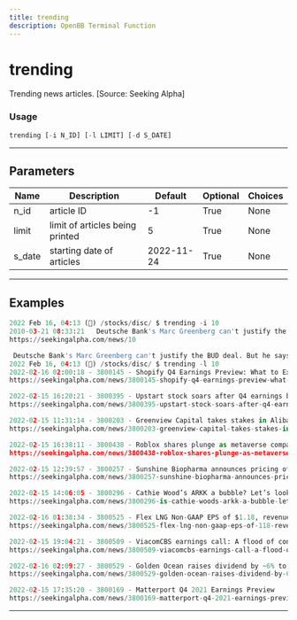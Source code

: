 ```yaml
---
title: trending
description: OpenBB Terminal Function
---
```


# trending

Trending news articles. [Source: Seeking Alpha]

### Usage

```python
trending [-i N_ID] [-l LIMIT] [-d S_DATE]
```

---

## Parameters

| Name | Description | Default | Optional | Choices |
| ---- | ----------- | ------- | -------- | ------- |
| n_id | article ID | -1 | True | None |
| limit | limit of articles being printed | 5 | True | None |
| s_date | starting date of articles | 2022-11-24 | True | None |


---

## Examples

```python
2022 Feb 16, 04:13 (🦋) /stocks/disc/ $ trending -i 10
2010-03-21 08:33:21   Deutsche Bank's Marc Greenberg can't justify the BUD deal. But he says Bud Light Lime is the...
https://seekingalpha.com/news/10

 Deutsche Bank's Marc Greenberg can't justify the BUD deal. But he says Bud Light Lime is the beer to beat.
2022 Feb 16, 04:13 (🦋) /stocks/disc/ $ trending -l 10
2022-02-16 02:00:18 - 3800145 - Shopify Q4 Earnings Preview: What to Expect
https://seekingalpha.com/news/3800145-shopify-q4-earnings-preview-what-to-expect

2022-02-15 16:20:21 - 3800395 - Upstart stock soars after Q4 earnings beat, strong guidance, stock buyback
https://seekingalpha.com/news/3800395-upstart-stock-soars-after-q4-earnings-beat-strong-guidance-stock-buyback

2022-02-15 11:31:14 - 3800203 - Greenview Capital takes stakes in Alibaba, Amazon
https://seekingalpha.com/news/3800203-greenview-capital-takes-stakes-in-alibaba-amazon

2022-02-15 16:38:11 - 3800438 - Roblox shares plunge as metaverse company misses Wall Street's expectations
https://seekingalpha.com/news/3800438-roblox-shares-plunge-as-metaverse-company-misses-wall-streets-expectations

2022-02-15 12:39:57 - 3800257 - Sunshine Biopharma announces pricing of $8M public offering, uplisting
https://seekingalpha.com/news/3800257-sunshine-biopharma-announces-pricing-of-8m-public-offering-uplisting

2022-02-15 14:06:05 - 3800296 - Cathie Wood’s ARKK a bubble? Let’s look at history
https://seekingalpha.com/news/3800296-is-cathie-woods-arkk-a-bubble-lets-look-at-history

2022-02-16 01:38:34 - 3800525 - Flex LNG Non-GAAP EPS of $1.18, revenue of $114.6M beats by $4.38M
https://seekingalpha.com/news/3800525-flex-lng-non-gaap-eps-of-118-revenue-of-1146m-beats-by-438m

2022-02-15 19:04:21 - 3800509 - ViacomCBS earnings call: A flood of content feeding transformation to Paramount
https://seekingalpha.com/news/3800509-viacomcbs-earnings-call-a-flood-of-content-feeding-transformation-to-paramount

2022-02-16 02:09:27 - 3800529 - Golden Ocean raises dividend by ~6% to $0.90/share
https://seekingalpha.com/news/3800529-golden-ocean-raises-dividend-by-6-to-090share

2022-02-15 17:35:20 - 3800169 - Matterport Q4 2021 Earnings Preview
https://seekingalpha.com/news/3800169-matterport-q4-2021-earnings-preview
```
---
